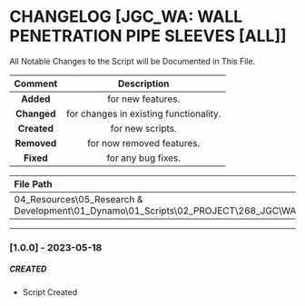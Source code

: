 # CHANGELOG [JGC_WA: WALL PENETRATION PIPE SLEEVES [ALL]]
All Notable Changes to the Script will be Documented in This File.

| Comment | Description |
| :--: | :--: |
| **Added**  | for new features. |
|**Changed** |for changes in existing functionality. |
|**Created** | for new scripts. |
|**Removed** |for now removed features. |
|**Fixed** |for any bug fixes. |

| File Path | 
| :-- |
|04_Resources\05_Research & Development\01_Dynamo\01_Scripts\02_PROJECT\268_JGC\WALLS|
------------------------------------------------------------------

### [1.0.0] - 2023-05-18
##### CREATED
- Script Created
